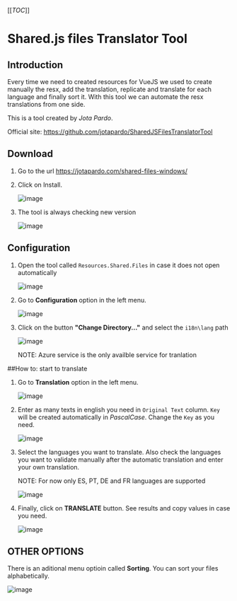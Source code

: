 [[_TOC_]]

# Shared.js files Translator Tool

## Introduction

Every time we need to created resources for VueJS we used to create manually the resx, add the translation, replicate and translate for each language and finally sort it. With this tool we can automate the resx translations from one side.

This is a tool created by _Jota Pardo_. 

Official site: https://github.com/jotapardo/SharedJSFilesTranslatorTool


## Download

1. Go to the url https://jotapardo.com/shared-files-windows/ 
1. Click on Install.

   ![image](https://github.com/user-attachments/assets/398e6fd7-a03d-4db2-a10c-a1e0fe340696)

1. The tool is always checking new version

   ![image](https://github.com/user-attachments/assets/be64bdcc-614d-4ffd-940c-5b7eed1317c0)


## Configuration
1. Open the tool called `Resources.Shared.Files` in case it does not open automatically

   ![image](https://github.com/user-attachments/assets/7312c0b1-9086-479e-892f-da68c3c5d856)


1. Go to **Configuration** option in the left menu.

   ![image](https://github.com/user-attachments/assets/80007302-7a9e-45e7-a144-ea7f64b2eff8)


1. Click on the button **"Change Directory..."** and select the `i18n\lang` path

   ![image](https://github.com/user-attachments/assets/67d72580-6170-4dcb-a83a-30ee524b5d89)


   NOTE: Azure service is the only availble service for tranlation

##How to: start to translate

1. Go to **Translation** option in the left menu.

   ![image](https://github.com/user-attachments/assets/c212acdc-fb35-4682-b3d2-78d201def49e)


1. Enter as many texts in english you need in `Original Text` column. `Key` will be created automatically in _PascalCase_. Change the `Key` as you need.

   ![image](https://github.com/user-attachments/assets/cccfdf39-1907-4977-98ac-0ef10ca3aae0)


1. Select the languages you want to translate. Also check the languages you want to validate manually after the automatic translation and enter your own translation.

   NOTE: For now only ES, PT, DE and FR languages are supported

   ![image](https://github.com/user-attachments/assets/4ca61482-f626-4ef5-bdcf-442d6eaed41b)


1. Finally, click on **TRANSLATE** button. See results and copy values in case you need.

   ![image](https://github.com/user-attachments/assets/ca2123ea-2f0e-4e11-962c-702dd6b7a921)


## OTHER OPTIONS

There is an aditional menu optioin called **Sorting**. You can sort your files alphabetically.

![image](https://github.com/user-attachments/assets/64c874f6-2a24-4a83-99b5-233feb9d1b75)
